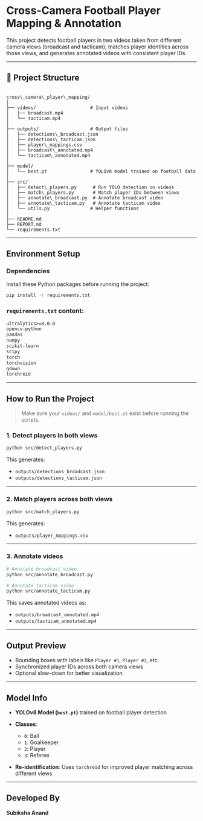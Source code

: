 # Cross-Camera Football Player Mapping & Annotation

This project detects football players in two videos taken from different camera views (broadcast and tacticam), matches player identities across those views, and generates annotated videos with consistent player IDs.

---

## 📁 Project Structure

```

cross\_camera\_player\_mapping/
│
├── videos/                    # Input videos
│   ├── broadcast.mp4
│   └── tacticam.mp4
│
├── outputs/                   # Output files
│   ├── detections\_broadcast.json
│   ├── detections\_tacticam.json
│   ├── player\_mappings.csv
│   ├── broadcast\_annotated.mp4
│   └── tacticam\_annotated.mp4
│
├── model/
│   └── best.pt                # YOLOv8 model trained on football data
│
├── src/
│   ├── detect\_players.py      # Run YOLO detection on videos
│   ├── match\_players.py       # Match player IDs between views
│   ├── annotate\_broadcast.py  # Annotate broadcast video
│   ├── annotate\_tacticam.py   # Annotate tacticam video
│   └── utils.py               # Helper functions
│
├── README.md
├── REPORT.md
└── requirements.txt

````

---

## Environment Setup

### Dependencies

Install these Python packages before running the project:

```bash
pip install -r requirements.txt
````

###  `requirements.txt` content:

```txt
ultralytics>=8.0.0
opencv-python
pandas
numpy
scikit-learn
scipy
torch
torchvision
gdown
torchreid
```

---

##  How to Run the Project

> Make sure your `videos/` and `model/best.pt` exist before running the scripts.

### 1. **Detect players in both views**

```bash
python src/detect_players.py
```

This generates:

* `outputs/detections_broadcast.json`
* `outputs/detections_tacticam.json`

---

### 2. **Match players across both views**

```bash
python src/match_players.py
```

This generates:

* `outputs/player_mappings.csv`

---

### 3. **Annotate videos**

```bash
# Annotate broadcast video
python src/annotate_broadcast.py

# Annotate tacticam video
python src/annotate_tacticam.py
```

This saves annotated videos as:

* `outputs/broadcast_annotated.mp4`
* `outputs/tacticam_annotated.mp4`

---

## Output Preview

* Bounding boxes with labels like `Player #1`, `Player #2`, etc.
* Synchronized player IDs across both camera views
* Optional slow-down for better visualization

---

##  Model Info

* **YOLOv8 Model (`best.pt`)** trained on football player detection

* **Classes**:

  * `0`: Ball
  * `1`: Goalkeeper
  * `2`: Player
  * `3`: Referee

* **Re-identification**: Uses `torchreid` for improved player matching across different views

---

## Developed By

**Subiksha Anand**

